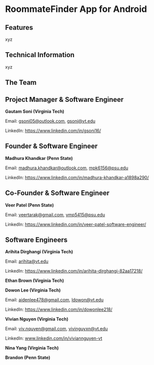 # RoommateFinder App for Android

## Features
xyz

## Technical Information
xyz

## The Team


## Project Manager & Software Engineer
**Gautam Soni  (Virginia Tech)**

Email: gsoni05@outlook.com, gsoni@vt.edu 

LinkedIn: https://www.linkedin.com/in/gsoni16/


## Founder & Software Engineer 
**Madhura Khandkar (Penn State)**

Email: madhura.khandkar@outlook.com, mpk6156@psu.edu 

LinkedIn: https://www.linkedin.com/in/madhura-khandkar-a1898a290/ 


## Co-Founder & Software Engineer 
**Veer Patel (Penn State)**

Email: veertarak@gmail.com, vmp5415@psu.edu

LinkedIn: https://www.linkedin.com/in/veer-patel-software-engineer/


## Software Engineers
**Arihita Dirghangi (Virginia Tech)** 

Email: arihita@vt.edu 

LinkedIn: https://www.linkedin.com/in/arihita-dirghangi-82aa17218/ 


**Ethan Brown (Virginia Tech)**

**Dowon Lee (Virginia Tech)**

Email: aidenlee478@gmail.com, ldowon@vt.edu

LinkedIn: https://www.linkedin.com/in/dowonlee218/


**Vivian Nguyen (Virginia Tech)**

Email: viv.nquyen@gmail.com, vivinguyxn@vt.edu

LinkedIn: www.linkedin.com/in/viviannguyen-vt

**Nina Yang (Virginia Tech)**

**Brandon (Penn State)**
